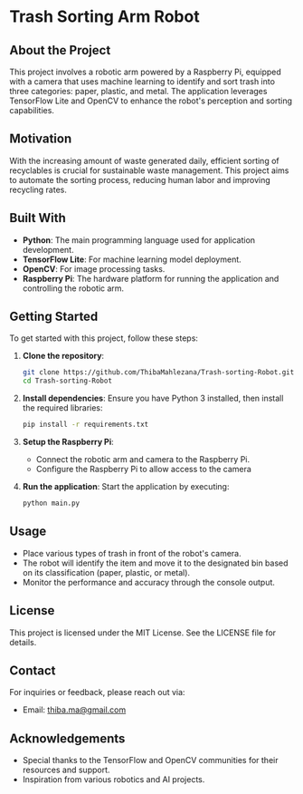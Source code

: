 # Trash Sorting Arm Robot

## About the Project
This project involves a robotic arm powered by a Raspberry Pi, equipped with a camera that uses machine learning to identify and sort trash into three categories: paper, plastic, and metal. The application leverages TensorFlow Lite and OpenCV to enhance the robot's perception and sorting capabilities.

## Motivation
With the increasing amount of waste generated daily, efficient sorting of recyclables is crucial for sustainable waste management. This project aims to automate the sorting process, reducing human labor and improving recycling rates.

## Built With
- **Python**: The main programming language used for application development.
- **TensorFlow Lite**: For machine learning model deployment.
- **OpenCV**: For image processing tasks.
- **Raspberry Pi**: The hardware platform for running the application and controlling the robotic arm.

## Getting Started
To get started with this project, follow these steps:

1. **Clone the repository**:
   ```bash
   git clone https://github.com/ThibaMahlezana/Trash-sorting-Robot.git
   cd Trash-sorting-Robot

2. **Install dependencies**:
   Ensure you have Python 3 installed, then install the required libraries:
   ```bash
   pip install -r requirements.txt

3. **Setup the Raspberry Pi**:
   - Connect the robotic arm and camera to the Raspberry Pi.
   - Configure the Raspberry Pi to allow access to the camera

4. **Run the application**:
   Start the application by executing:
   ```bash
   python main.py

## Usage
- Place various types of trash in front of the robot's camera.
- The robot will identify the item and move it to the designated bin based on its classification (paper, plastic, or metal).
- Monitor the performance and accuracy through the console output.

## License
This project is licensed under the MIT License. See the LICENSE file for details.

## Contact
For inquiries or feedback, please reach out via:

- Email: thiba.ma@gmail.com

## Acknowledgements
- Special thanks to the TensorFlow and OpenCV communities for their resources and support.
- Inspiration from various robotics and AI projects.
